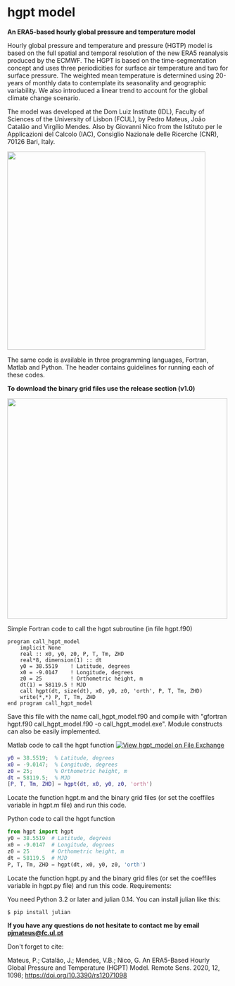 # hgpt model
**An ERA5-based hourly global pressure and temperature model**

Hourly global pressure and temperature and pressure (HGTP) model is based on the full spatial and temporal resolution of the new ERA5 reanalysis produced by the ECMWF. The HGPT is based on the time-segmentation concept and uses three periodicities for surface air temperature and two for surface pressure. The weighted mean temperature is determined using 20-years of monthly data to contemplate its seasonality and geographic variability. We also introduced a linear trend to account for the global climate change scenario.

The model was developed at the Dom Luiz Institute (IDL), Faculty of Sciences of the University of Lisbon (FCUL), by Pedro Mateus, João Catalão and Virgílio Mendes. Also by Giovanni Nico from the Istituto per le Applicazioni del Calcolo (IAC), Consiglio Nazionale delle Ricerche (CNR), 70126 Bari, Italy. 

<img src="https://github.com/pjmateus/hgpt/blob/master/logos.png" width="450">

The same code is available in three programming languages, Fortran, Matlab and Python. The header contains guidelines for running each of these codes. 

**To download the binary grid files use the release section (v1.0)**

<img src="https://github.com/pjmateus/hgpt/blob/master/rel_info.png" width="500">

Simple Fortran code to call the hgpt subroutine (in file hgpt.f90) 
```Fortran
program call_hgpt_model
	implicit None
	real :: x0, y0, z0, P, T, Tm, ZHD
	real*8, dimension(1) :: dt
	y0 = 38.5519    ! Latitude, degrees
	x0 = -9.0147    ! Longitude, degrees
	z0 = 25         ! Orthometric height, m
	dt(1) = 58119.5 ! MJD
	call hgpt(dt, size(dt), x0, y0, z0, 'orth', P, T, Tm, ZHD)
	write(*,*) P, T, Tm, ZHD
end program call_hgpt_model             
```
Save this file with the name call_hgpt_model.f90 and compile with "gfortran hgpt.f90 call_hgpt_model.f90 -o call_hgpt_model.exe". Module constructs can also be easily implemented.

Matlab code to call the hgpt function [![View hgpt_model on File Exchange](https://www.mathworks.com/matlabcentral/images/matlab-file-exchange.svg)](https://www.mathworks.com/matlabcentral/fileexchange/74247-hgpt_model)
```Matlab
y0 = 38.5519;  % Latitude, degrees
x0 = -9.0147;  % Longitude, degrees
z0 = 25;       % Orthometric height, m
dt = 58119.5;  % MJD
[P, T, Tm, ZHD] = hgpt(dt, x0, y0, z0, 'orth')
```
Locate the function hgpt.m and the binary grid files (or set the coeffiles variable in hgpt.m file) and run this code.

Python code to call the hgpt function 
```Python
from hgpt import hgpt
y0 = 38.5519  # Latitude, degrees
x0 = -9.0147  # Longitude, degrees
z0 = 25       # Orthometric height, m
dt = 58119.5  # MJD
P, T, Tm, ZHD = hgpt(dt, x0, y0, z0, 'orth')
```
Locate the function hgpt.py and the binary grid files (or set the coeffiles variable in hgpt.py file) and run this code.
Requirements:

You need Python 3.2 or later and julian 0.14. You can install julian like this:
```
$ pip install julian
```
**If you have any questions do not hesitate to contact me by email pjmateus@fc.ul.pt**

Don't forget to cite:

Mateus, P.; Catalão, J.; Mendes, V.B.; Nico, G. An ERA5-Based Hourly Global Pressure and Temperature (HGPT) Model. Remote Sens. 2020, 12, 1098; https://doi.org/10.3390/rs12071098 
